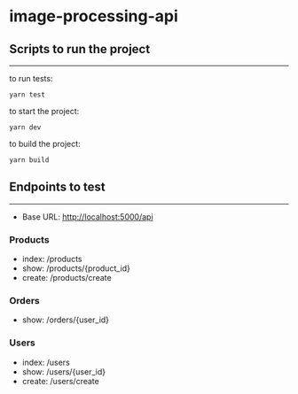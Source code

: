 # image-processing-api

## Scripts to run the project

---

to run tests:

```
yarn test
```

to start the project:

```
yarn dev
```

to build the project:

```
yarn build
```

## Endpoints to test

---

- Base URL: <http://localhost:5000/api>

### Products

- index: /products
- show: /products/{product_id}
- create: /products/create

### Orders

- show: /orders/{user_id}

### Users

- index: /users
- show: /users/{user_id}
- create: /users/create
